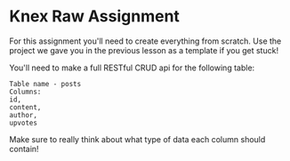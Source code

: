 # Knex Raw Assignment

For this assignment you'll need to create everything from scratch. Use the project we gave you in the previous lesson as a template if you get stuck!

You'll need to make a full RESTful CRUD api for the following table:
```
Table name - posts
Columns:
id,
content,
author,
upvotes
```

Make sure to really think about what type of data each column should contain!
